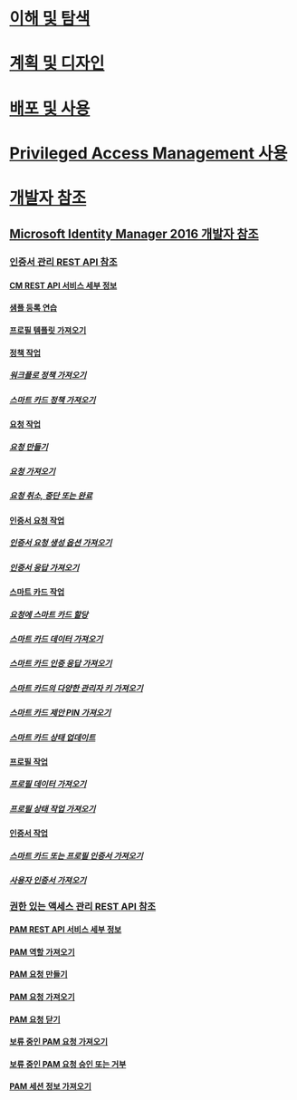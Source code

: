 # [이해 및 탐색](/microsoft-identity-manager/understand-explore/microsoft-identity-manager-2016)
# [계획 및 디자인](/microsoft-identity-manager/plan-design/microsoft-identity-manager-2016-supported-platforms)
# [배포 및 사용](/microsoft-identity-manager/deploy-use/microsoft-identity-manager-deploy)
# [Privileged Access Management 사용](/microsoft-identity-manager/pam/privileged-identity-management-for-active-directory-domain-services)
# [개발자 참조](microsoft-identity-manager-2016-developer-reference.md)
## [Microsoft Identity Manager 2016 개발자 참조](microsoft-identity-manager-2016-developer-reference.md)
### [인증서 관리 REST API 참조](certificate-management-rest-api-reference.md)
#### [CM REST API 서비스 세부 정보](certificate-management-rest-api-service-details.md)
#### [샘플 등록 연습](sample-enrollment-walkthrough.md)
#### [프로필 템플릿 가져오기](get-profile-templates.md)
#### [정책 작업](policy-operations.md)
##### [워크플로 정책 가져오기](get-workflow-policy.md)
##### [스마트 카드 정책 가져오기](get-smartcard-policy.md)
#### [요청 작업](request-operations.md)
##### [요청 만들기](create-request.md)
##### [요청 가져오기](get-request.md)
##### [요청 취소, 중단 또는 완료](cancel-abandon-complete-request.md)
#### [인증서 요청 작업](certificate-request-operations.md)
##### [인증서 요청 생성 옵션 가져오기](get-certificate-request-generation-options.md)
##### [인증서 응답 가져오기](get-certificate-responses.md)
#### [스마트 카드 작업](smartcard-operations.md)
##### [요청에 스마트 카드 할당](assign-smartcard-to-request.md)
##### [스마트 카드 데이터 가져오기](get-smartcard-data.md)
##### [스마트 카드 인증 응답 가져오기](get-smartcard-authentication-response.md)
##### [스마트 카드의 다양한 관리자 키 가져오기](get-smartcard-diversified-admin-key.md)
##### [스마트 카드 제안 PIN 가져오기](get-smartcard-proposed-pin.md)
##### [스마트 카드 상태 업데이트](update-smartcard-status.md)
#### [프로필 작업](profile-operations.md)
##### [프로필 데이터 가져오기](get-profile-data.md)
##### [프로필 상태 작업 가져오기](get-profile-state-operations.md)
#### [인증서 작업](certificate-operations.md)
##### [스마트 카드 또는 프로필 인증서 가져오기](get-smartcard-profile-certificates.md)
##### [사용자 인증서 가져오기](get-user-certificates.md)
### [권한 있는 액세스 관리 REST API 참조](privileged-access-management-rest-api-reference.md)
#### [PAM REST API 서비스 세부 정보](privileged-access-management-rest-api-service-details.md)
#### [PAM 역할 가져오기](privileged-access-management-get-roles.md)
#### [PAM 요청 만들기](privileged-access-management-create-request.md)
#### [PAM 요청 가져오기](privileged-access-management-get-requests.md)
#### [PAM 요청 닫기](privileged-access-management-close-request.md)
#### [보류 중인 PAM 요청 가져오기](privileged-access-management-get-pending-requests.md)
#### [보류 중인 PAM 요청 승인 또는 거부](privileged-access-management-approve-reject-pending-request.md)
#### [PAM 세션 정보 가져오기](privileged-access-management-get-session-info.md)


<!--HONumber=Jan17_HO3-->


